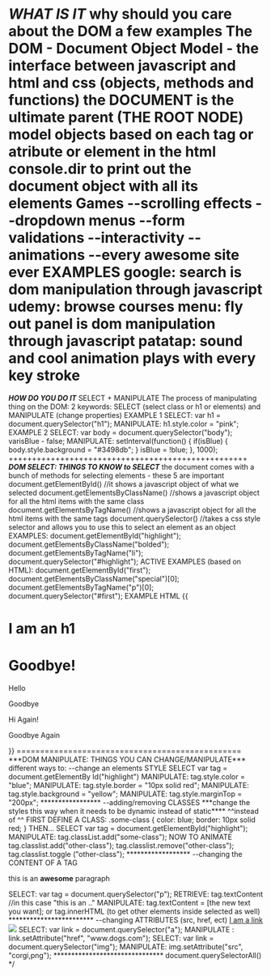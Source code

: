 ***WHAT IS IT***
why should you care about the DOM
a few examples
The DOM - Document Object Model - the interface between javascript and html and css (objects, methods and functions)
the DOCUMENT is the ultimate parent (THE ROOT NODE)
model objects based on each tag or atribute or element in the html
console.dir to print out the document object with all its elements
Games
--scrolling effects
--dropdown menus
--form validations
--interactivity
--animations
--every awesome site ever
EXAMPLES 
google: search  is dom manipulation through javascript
udemy: browse courses menu: fly out panel is dom manipulation through javascript
patatap: sound and cool animation plays with every key stroke
===================================================
***HOW DO YOU DO IT***
SELECT + MANIPULATE
The process of manipulating thing on the DOM:
2 keywords: SELECT (select class or h1 or elements) and MANIPULATE (change properties)
EXAMPLE 1
SELECT:    var h1 = document.querySelector("h1");
MANIPULATE: h1.style.color = "pink";
EXAMPLE 2
SELECT: var body = document.querySelector("body");
varisBlue - false;
MANIPULATE:  setInterval(function() {
    if(isBlue) {
        body.style.background = "#3498db";
    }
    isBlue = !blue;
}, 1000);
+++++++++++++++++++++++++++++++++++++++++++++++++++
***DOM SELECT:  THINGS TO KNOW to SELECT***
the document comes with a bunch of methods for selecting elements - these 5 are important
document.getElementById() //it shows a javascript object of what we selected
document.getElementsByClassName() //shows a javascript object for all the html items with the same class
document.getElementsByTagName() //shows a javascript object for all the html items with the same tags
document.querySelector()  //takes a css style selector and allows you to use this to select an element as an object
EXAMPLES:
document.getElementById("highlight");
document.getElementsByClassName("bolded");
document.getElementsByTagName("li");
document.querySelector("#highlight");
ACTIVE EXAMPLES (based on HTML):
document.getElementById("first");
document.getElementsByClassName("special")[0];
document.getElementsByTagName("p")[0];
document.querySelector("#first");
EXAMPLE HTML
{{<h1>I am an h1</h1>
<h1>Goodbye!</h1>
<p id="first" class="special">Hello</p>
<p class="special">Goodbye</p>
<p>Hi Again!</p>
<p id="last">Goodbye Again</p>}}
================================================
***DOM MANIPULATE: THINGS YOU CAN CHANGE/MANIPULATE***
different ways to:
--change an elements STYLE
SELECT var tag = document.getElementBy Id("highlight")
MANIPULATE: tag.style.color = "blue";
MANIPULATE: tag.style.border = "10px solid red";
MANIPULATE: tag.style.background = "yellow";
MANIPULATE: tag.style.marginTop = "200px";
*****************
--adding/removing CLASSES
***change the styles this way when it needs to be dynamic instead of static****
^^instead of ^^
FIRST DEFINE A CLASS:
.some-class {
    color: blue;
    border: 10px solid red;
}
THEN...
SELECT var tag = document.getElementById("highlight");
MANIPULATE: tag.classList.add("some-class");
NOW TO ANIMATE
tag.classlist.add("other-class");
tag.classlist.remove("other-class");
tag.classlist.toggle ("other-class");
******************
--changing the CONTENT OF A TAG
<p>
this is an <strong>awesome</strong> paragraph
</p>
SELECT: var tag = document.querySelector("p");
RETRIEVE: tag.textContent //in this case "this is an .."
MANIPULATE: tag.textContent = [the new text you want];
or tag.innerHTML (to get other elements inside selected as well)
************************
--changing ATTRIBUTES (src, href, ect)
<a href ="www.google.com"> I am a link</a>
<img src="logo.png">
SELECT: var link = document.querySelector("a");
MANIPULATE <a> :  link.setAttribute("href", "www.dogs.com");
SELECT: var link = document.querySelector("img");
MANIPULATE: img.setAttribute("src", "corgi,png");
*******************************
document.querySelectorAll()
*/